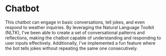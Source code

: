 # Chatbot
This chatbot can engage in basic conversations, tell jokes, and even respond to weather inquiries. By leveraging the Natural Language Toolkit (NLTK), I've been able to create a set of conversational patterns and reflections, making the chatbot capable of understanding and responding to user inputs effectively. Additionally, I've implemented a fun feature where the bot tells jokes without repeating the same one consecutively.
